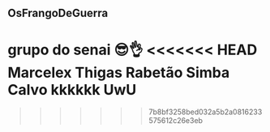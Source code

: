 ## OsFrangoDeGuerra
grupo do senai 😎👌
<<<<<<< HEAD
Marcelex
Thigas Rabetão
Simba Calvo kkkkkk UwU
=======

>>>>>>> 7b8bf3258bed032a5b2a0816233575612c26e3eb
